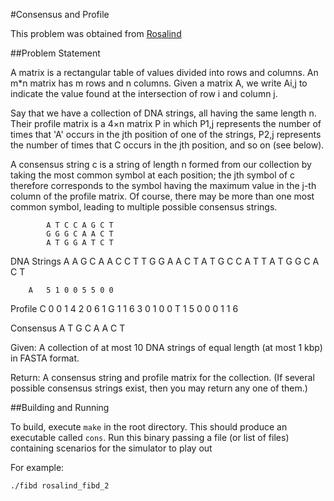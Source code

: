 #Consensus and Profile

This problem was obtained from [Rosalind](http://rosalind.info/problems/locations/)

##Problem Statement

A matrix is a rectangular table of values divided into rows and columns.
An m*n matrix has m rows and n columns. Given a matrix A, we write Ai,j to
indicate the value found at the intersection of row i and column j.

Say that we have a collection of DNA strings, all having the same length n.
Their profile matrix is a 4×n matrix P in which P1,j represents the number of
times that 'A' occurs in the jth position of one of the strings, P2,j
represents the number of times that C occurs in the jth position, and so on
(see below).

A consensus string c is a string of length n formed from our collection by
taking the most common symbol at each position; the jth symbol of c therefore
corresponds to the symbol having the maximum value in the j-th column of the
profile matrix. Of course, there may be more than one most common symbol,
leading to multiple possible consensus strings.

            A T C C A G C T
            G G G C A A C T
            A T G G A T C T
DNA Strings A A G C A A C C
            T T G G A A C T
            A T G C C A T T
            A T G G C A C T

        A   5 1 0 0 5 5 0 0
Profile C   0 0 1 4 2 0 6 1
        G   1 1 6 3 0 1 0 0
        T   1 5 0 0 0 1 1 6

Consensus	A T G C A A C T

Given: A collection of at most 10 DNA strings of equal length (at most 1 kbp)
in FASTA format.

Return: A consensus string and profile matrix for the collection. (If several
possible consensus strings exist, then you may return any one of them.)

##Building and Running

To build, execute `make` in the root directory. This should produce an
executable called `cons`. Run this binary passing a file (or list of files)
containing scenarios for the simulator to play out

For example:

`./fibd rosalind_fibd_2`
